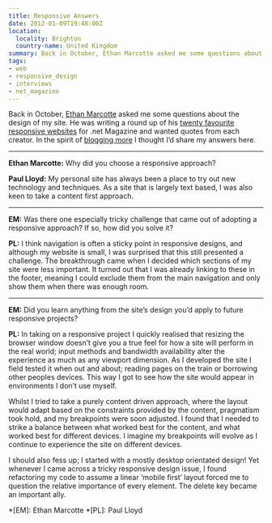 ```yaml
---
title: Responsive Answers
date: 2012-01-09T19:48:00Z
location:
  locality: Brighton
  country-name: United Kingdom
summary: Back in October, Ethan Marcotte asked me some questions about the design of my site. He was writing a round up of his twenty favourite responsive websites for .net Magazine and wanted quotes from each creator. In the spirit of blogging more I thought I’d share my answers here.
tags:
- web
- responsive_design
- interviews
- net_magazine
---
```

Back in October, [Ethan Marcotte][1] asked me some questions about the design of my site. He was writing a round up of his [twenty favourite responsive websites][2] for .net Magazine and wanted quotes from each creator. In the spirit of [blogging more][3] I thought I’d share my answers here.

***

**Ethan Marcotte:** Why did you choose a responsive approach?

**Paul Lloyd:** My personal site has always been a place to try out new technology and techniques. As a site that is largely text based, I was also keen to take a content first approach.

***

**EM:** Was there one especially tricky challenge that came out of adopting a responsive approach? If so, how did you solve it?

**PL:** I think navigation is often a sticky point in responsive designs, and although my website is small, I was surprised that this still presented a challenge. The breakthrough came when I decided which sections of my site were less important. It turned out that I was already linking to these in the footer, meaning I could exclude them from the main navigation and only show them when there was enough room.

***

**EM:** Did you learn anything from the site’s design you’d apply to future responsive projects?

**PL:** In taking on a responsive project I quickly realised that resizing the browser window doesn’t give you a true feel for how a site will perform in the real world; input methods and bandwidth availability alter the experience as much as any viewport dimension. As I developed the site I field tested it when out and about; reading pages on the train or borrowing other peoples devices. This way I got to see how the site would appear in environments I don’t use myself.

Whilst I tried to take a purely content driven approach, where the layout would adapt based on the constraints provided by the content, pragmatism took hold, and my breakpoints were soon adjusted. I found that I needed to strike a balance between what worked best for the content, and what worked best for different devices. I imagine my breakpoints will evolve as I continue to experience the site on different devices.

I should also fess up; I started with a mostly desktop orientated design! Yet whenever I came across a tricky responsive design issue, I found refactoring my code to assume a linear ‘mobile first’ layout forced me to question the relative importance of every element. The delete key became an important ally.

[1]: https://ethanmarcotte.com/
[2]: http://www.netmagazine.com/features/ethan-marcottes-20-favourite-responsive-sites
[3]: /2012/01/goals_for_2012

*[EM]: Ethan Marcotte
*[PL]: Paul Lloyd
